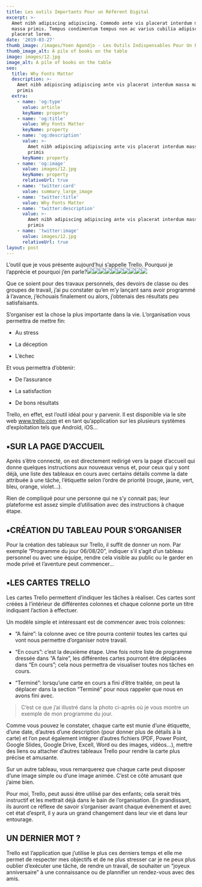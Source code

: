 ```yaml
---
title: Les outils Importants Pour un Référent Digital
excerpt: >-
  Amet nibh adipiscing adipiscing. Commodo ante vis placerat interdum massa
  massa primis. Tempus condimentum tempus non ac varius cubilia adipiscing
  placerat lorem.
date: '2019-03-27'
thumb_image: /images/Yoen Agondjo - Les Outils Indispensables Pour Un Référent Digital.png
thumb_image_alt: A pile of books on the table
image: images/12.jpg
image_alt: A pile of books on the table
seo:
  title: Why Fonts Matter
  description: >-
    Amet nibh adipiscing adipiscing ante vis placerat interdum massa massa
    primis
  extra:
    - name: 'og:type'
      value: article
      keyName: property
    - name: 'og:title'
      value: Why Fonts Matter
      keyName: property
    - name: 'og:description'
      value: >-
        Amet nibh adipiscing adipiscing ante vis placerat interdum massa massa
        primis
      keyName: property
    - name: 'og:image'
      value: images/12.jpg
      keyName: property
      relativeUrl: true
    - name: 'twitter:card'
      value: summary_large_image
    - name: 'twitter:title'
      value: Why Fonts Matter
    - name: 'twitter:description'
      value: >-
        Amet nibh adipiscing adipiscing ante vis placerat interdum massa massa
        primis
    - name: 'twitter:image'
      value: images/12.jpg
      relativeUrl: true
layout: post
---
```

L’outil que je vous présente aujourd’hui s’appelle Trello. Pourquoi je l’apprécie et pourquoi j’en parle?![](https://miro.medium.com/max/17/1\*3yncnNF7vS0iQYSLRuHOMQ.jpeg?q=20)![](https://miro.medium.com/max/700/1\*3yncnNF7vS0iQYSLRuHOMQ.jpeg)![](https://miro.medium.com/max/17/1\*RgVWcmBYmCjMl7cgKomP3A.jpeg?q=20)![](https://miro.medium.com/max/700/1\*RgVWcmBYmCjMl7cgKomP3A.jpeg)![](https://miro.medium.com/max/30/1\*mUHjIgavDzLDzFrcGSLNAQ.jpeg?q=20)![](https://miro.medium.com/max/700/1\*mUHjIgavDzLDzFrcGSLNAQ.jpeg)![](https://miro.medium.com/max/17/1\*Jdxnhy-7QyjKJqYjeji5IQ.jpeg?q=20)![](https://miro.medium.com/max/700/1\*Jdxnhy-7QyjKJqYjeji5IQ.jpeg)![](https://miro.medium.com/max/30/1\*ZqLfY1ODmx9gcZIBRQHUAQ.jpeg?q=20)![](https://miro.medium.com/max/700/1\*ZqLfY1ODmx9gcZIBRQHUAQ.jpeg)



Que
 ce soient pour des travaux personnels, des devoirs de classe ou des 
groupes de travail, j’ai pu constater qu’en m’y lançant sans avoir 
programmé à l’avance, j’échouais finalement ou alors, j’obtenais des 
résultats peu satisfaisants.

S’organiser est la chose la plus importante dans la vie. L’organisation vous permettra de mettre fin:

*   Au stress

*   La déception

*   L’échec

Et vous permettra d’obtenir:

*   De l’assurance

*   La satisfaction

*   De bons résultats

Trello, en effet, est l’outil idéal
 pour y parvenir. Il est disponible via le site web www.trello.com et en
 tant qu’application sur les plusieurs systèmes d’exploitation tels que 
Androïd, iOS…

## ▪︎SUR LA PAGE D’ACCUEIL

Après
 s’être connecté, on est directement redirigé vers la page d’accueil qui
 donne quelques instructions aux nouveaux venus et, pour ceux qui y sont
 déjà, une liste des tableaux en cours avec certains détails comme la 
date attribuée à une tâche, l’étiquette selon l’ordre de priorité 
(rouge, jaune, vert, bleu, orange, violet…).

Rien
 de compliqué pour une personne qui ne s’y connait pas; leur plateforme 
est assez simple d’utilisation avec des instructions à chaque étape.

## ▪︎CRÉATION DU TABLEAU POUR S’ORGANISER

Pour
 la création des tableaux sur Trello, il suffit de donner un nom. Par 
exemple “Programme du jour 06/08/20”, indiquer s’il s’agit d’un tableau 
personnel ou avec une équipe, rendre cela visible au public ou le garder
 en mode privé et l’aventure peut commencer…

## ▪︎LES CARTES TRELLO

Les
 cartes Trello permettent d’indiquer les tâches à réaliser. Ces cartes 
sont créées à l’intérieur de différentes colonnes et chaque colonne 
porte un titre indiquant l’action à effectuer.

Un modèle simple et intéressant est de commencer avec trois colonnes:

*   “A faire”: la colonne avec ce titre pourra contenir toutes les cartes qui vont nous permettre d’organiser notre travail.

*   “En
     cours”: c’est la deuxième étape. Ume fois notre liste de programme 
    dressée dans “A faire”, les différentes cartes pourront être déplacées 
    dans “En cours”; cela nous permettra de visualiser toutes nos tâches en 
    cours.

*   “Terminé”:
     lorsqu’une carte en cours a fini d’être traitée, on peut la déplacer 
    dans la section “Terminé” pour nous rappeler que nous en avons fini 
    avec.

> C’est ce que j’ai illustré dans la photo ci-après où je vous montre un exemple de mon programme du jour.

Comme
 vous pouvez le constater, chaque carte est munie d’une étiquette, d’une
 date, d’autres d’une description (pour donner plus de détails à la 
carte) et l’on peut également intégrer d’autres fichiers (PDF, Power 
Point, Google Slides, Google Drive, Excell, Word ou des images, 
vidéos…), mettre des liens ou attacher d’autres tableaux Trello pour 
rendre la carte plus précise et amusante.

Sur
 un autre tableau, vous remarquerez que chaque carte peut disposer d’une
 image simple ou d’une image animée. C’est ce côté amusant que j’aime 
bien.

Pour
 moi, Trello, peut aussi être utilisé par des enfants; cela serait très 
instructif et les mettrait déjà dans le bain de l’organisation. En 
grandissant, ils auront ce réflexe de savoir s’organiser avant chaque 
évènement et avec cet état d’esprit, il y aura un grand changement dans 
leur vie et dans leur entourage.

## UN DERNIER MOT ?

Trello
 est l’application que j’utilise le plus ces derniers temps et elle me 
permet de respecter mes objectifs et de ne plus stresser car je ne peux 
plus oublier d’exécuter une tâche, de rendre un travail, de souhaiter un
 “joyeux anniversaire” à une connaissance ou de plannifier un 
rendez-vous avec des amis.
